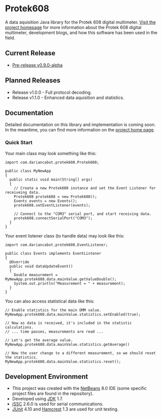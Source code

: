 # Protek608
A data aquisition Java library for the Protek 608 digital multimeter. [Visit the project homepage](http://dariancabot.com/category/projects/protek-608-dmm/) for more information about the Protek 608 digital multimeter, development blogs, and how this software has been used in the field.

## Current Release

* [Pre-release v0.9.0-alpha](https://github.com/dariancabot/Protek608/releases/tag/v0.9.0-alpha)

## Planned Releases

* Release v1.0.0 - Full protocol decoding.
* Release v1.1.0 - Enhanced data aquisition and statistics.

## Documentation

Detailed documentation on this library and implementation is coming soon. In the meantime, you can find more information on the [project home page](http://dariancabot.com/category/projects/protek-608-dmm/).

### Quick Start

Your main class may look something like this:
```
import com.dariancabot.protek608.Protek608;

public class MyNewApp
{
  public static void main(String[] args)
  {
    // Create a new Protek608 instance and set the Event Listener for receiveing data.
    Protek608 protek608 = new Protek608();
    Events events = new Events();
    protek608.setEventListener(events);
    
    // Connect to the "COM3" serial port, and start receiving data.
    protek608.connectSerialPort("COM3");
  }
}
```

Your event listener class (to handle data) may look like this:
```
import com.dariancabot.protek608.EventListener;

public class Events implements EventListener
{
  @Override
  public void dataUpdateEvent()
  {
    Double measurement = MyNewApp.protek608.data.mainValue.getValueDouble();
    System.out.println("Measurement = " + measurement);
  }
}
```

You can also access statistical data like this:
```
// Enable statistics for the main DMM value.
MyNewApp.protek608.data.mainValue.statistics.setEnabled(true);

// Now as data is received, it's included in the statistic calculations.
// ... time passes, measurements are read ...

// Let's get the average value.
MyNewApp.protek608.data.mainValue.statistics.getAverage()

// Now the user change to a different measurement, so we should reset the statistics.
MyNewApp.protek608.data.mainValue.statistics.reset();

```

## Development Environment

* This project was created with the [NetBeans](https://netbeans.org/) 8.0 IDE (some specific project files are found in the repository). 
* Developed using [JDK](http://www.oracle.com/technetwork/java/javase/downloads/index.html) 1.7.
* [jSSC](https://github.com/scream3r/java-simple-serial-connector) 2.6.0 is used for serial communications.
* [JUnit](https://github.com/junit-team/junit) 4.10 and [Hamcrest](https://github.com/hamcrest/JavaHamcrest) 1.3 are used for unit testing.
